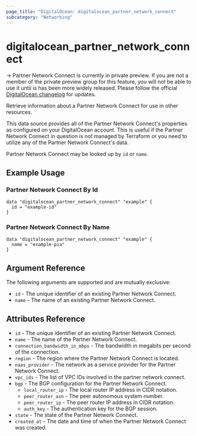 ```yaml
---
page_title: "DigitalOcean: digitalocean_partner_network_connect"
subcategory: "Networking"
---
```


# digitalocean_partner_network_connect

-> Partner Network Connect is currently in private preview. If you are not a member of the private preview group for this feature, you will not be able to use it until is has been more widely released. Please follow the official [DigitalOcean changelog](https://docs.digitalocean.com/release-notes/) for updates.

Retrieve information about a Partner Network Connect for use in other resources.

This data source provides all of the Partner Network Connect's properties as configured on your
DigitalOcean account. This is useful if the Partner Network Connect in question is not managed by
Terraform or you need to utilize any of the Partner Network Connect's data.

Partner Network Connect may be looked up by `id` or `name`.

## Example Usage

### Partner Network Connect By Id

```hcl
data "digitalocean_partner_network_connect" "example" {
  id = "example-id"
}
```

### Partner Network Connect By Name

```hcl
data "digitalocean_partner_network_connect" "example" {
  name = "example-pia"
}
```

## Argument Reference

The following arguments are supported and are mutually exclusive:

* `id` - The unique identifier of an existing Partner Network Connect.
* `name` - The name of an existing Partner Network Connect.

## Attributes Reference

* `id` - The unique identifier of an existing Partner Network Connect.
* `name` - The name of the Partner Network Connect.
* `connection_bandwidth_in_mbps` - The bandwidth in megabits per second of the connection.
* `region` - The region where the Partner Network Connect is located.
* `naas_provider` - The network as a service provider for the Partner Network Connect.
* `vpc_ids` - The list of VPC IDs involved in the partner network connect.
* `bgp` - The BGP configuration for the Partner Network Connect.
    * `local_router_ip` - The local router IP address in CIDR notation.
    * `peer_router_asn` - The peer autonomous system number.
    * `peer_router_ip` - The peer router IP address in CIDR notation.
    * `auth_key` - The authentication key for the BGP session.
* `state` - The state of the Partner Network Connect.
* `created_at` - The date and time of when the Partner Network Connect was created.
